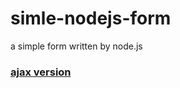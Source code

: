 # simle-nodejs-form
a simple form written by node.js

### [ajax version](https://github.com/mosi-kha/simle-nodejs-form/tree/ajax)
